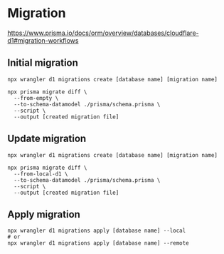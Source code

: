 # Migration

https://www.prisma.io/docs/orm/overview/databases/cloudflare-d1#migration-workflows

## Initial migration

```
npx wrangler d1 migrations create [database name] [migration name]

npx prisma migrate diff \
  --from-empty \
  --to-schema-datamodel ./prisma/schema.prisma \
  --script \
  --output [created migration file]
```

## Update migration

```
npx wrangler d1 migrations create [database name] [migration name]

npx prisma migrate diff \
  --from-local-d1 \
  --to-schema-datamodel ./prisma/schema.prisma \
  --script \
  --output [created migration file]
```

## Apply migration

```
npx wrangler d1 migrations apply [database name] --local
# or
npx wrangler d1 migrations apply [database name] --remote
```
